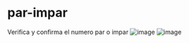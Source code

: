 # par-impar
Verifica y confirma el numero par o impar
![image](https://github.com/user-attachments/assets/3c7a5856-029e-4c94-90b7-b3ddfee648cc)
![image](https://github.com/user-attachments/assets/a4404ae6-7441-400d-a442-115c86c040aa)
